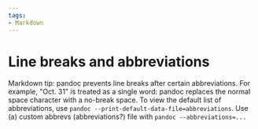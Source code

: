 ```yaml
---
tags:
- Markdown
---
```

# Line breaks and abbreviations

Markdown tip: pandoc prevents line breaks after certain abbreviations.
For example, "Oct. 31" is treated as a single word: pandoc replaces the
normal space character with a no-break space. To view the default list of abbreviations, use
`pandoc --print-default-data-file=abbreviations`. Use (a) custom abbrevs (abbreviations?) file
with `pandoc --abbreviations=...`

<!-- should these be in code blocks? -->